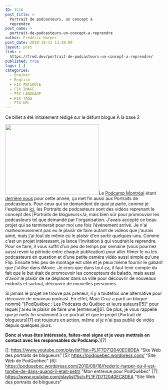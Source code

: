 ```yaml
---
ID: 3116
post_title: >
  Portrait de podcasteurs, un concept à
  reprendre
post_name: >
  portrait-de-podcasteurs-un-concept-a-reprendre
author: Frédéric Harper
post_date: 2010-10-11 13:30:09
layout: post
link: >
  https://fred.dev/portrait-de-podcasteurs-un-concept-a-reprendre/
published: true
tags: [ ]
categories:
  - Brainer
  - English
  - FIX ANTIDOTE
  - FIX IMAGE
  - FIX LANGUAGE
  - FIX TAGS
  - FIX URL
---
```

<div id="deadblog">
  Ce billet a été initialement rédigé sur le défunt blogue À la base 2
</div>

<img title="Portpod" src="http://fred.dev/wp-content/uploads/2010/10/Portpod-300x225.png" alt="" width="300" height="225" />Le [Podcamp Montréal][1] étant [derrière nous][2] pour cette année, ça met fin aussi aux Portraits de podcasteurs. Pour ceux qui se demandent de quoi je parle, comme je l'expliquais [ici][3], les Portraits de podcasteurs sont des vidéos reprenant le concept des [Portraits de blogueurs</a, mais bien sûr pour promouvoir les podcasteurs tel que demandé par l'organisation. J'avais accepté ce beau projet qui se terminerait pour moi une fois l'événement arrivé.
Je n'ai malheureusement pas eu le plaisir de faire autant de vidéos que j'aurais aimé, mais j'ai tout de même eu le plaisir d'en sortir quelques-uns. Comme c'est un projet intéressant, je lance l'invitation à qui voudrait le reprendre. Pour se faire, il vous suffit d'un peu de temps par semaine (vous pourriez aussi revoir la période entre chaque publication) pour aller filmer le ou les podcasteurs en question et d'une petite caméra vidéo aussi simple qu'une Flip. Ensuite très peu de montage est utile et je peux même fournir le gabarit que j'utilise dans iMovie. Je crois que dans tout ça, il faut tenir compte du fait que le but était de promouvoir les concepteurs de balado, mais aussi d'avoir le plaisir de se déplacer dans sa ville pour découvrir de nouveaux endroits et surtout, découvrir de nouvelles personnes.

Si jamais le projet ne trouve pas preneur, il y a toutefois une alternative pour découvrir de nouveau podcast. En effet, Marc Cruz a parti un blogue nommé "[PodQuébec : Les Podcasts du Québec et leurs auteurs][5]" pour lequel j'ai eu le plaisir de faire une [entrevue][6]. De plus, je vous rappelle que je mets fin seulement à ce portrait et que le projet [Portrait de blogueurs][7] est toujours en action, même si je n'ai pas publié de vidéo depuis quelques jours.

**Donc si vous êtes intéressés, faites-moi signe et je vous mettrais en contact avec les responsables du Podcamp.**][7]

 [1]: https://podcampmontreal.org/ "Site Web de Podcamp Montréal"
 [2]: https://fred.dev/mon-retour-sur-podcamp-montreal-2010/ "Mon retour sur Podcamp Montréal 2010"
 [3]: https://fred.dev/decouvrir-des-podcasteurs-pour-le-podcamp-montreal/ "Découvrir des podcasteurs pour le Podcamp Montréal"
 []: https://www.youtube.com/playlist?list=PL1F7D712040EC8DEA "Site Web des portraits de blogueurs"
 [5]: https://podquebec.wordpress.com/ "Site Web de PodQuébec"
 [6]: https://podquebec.wordpress.com/2010/09/16/frederic-harper-ou-il-est-tombe-de-dans-quand-il-etait-petit/ "Mon entrevue pour PodQuébec"
 [7]: https://www.youtube.com/playlist?list=PL1F7D712040EC8DEA "Site Web des portraits de blogueurs"